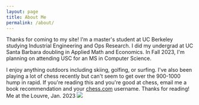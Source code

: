 ```yaml
---
layout: page
title: About Me
permalink: /about/
---
```


Thanks for coming to my site!  I'm a master's student at UC Berkeley studying Industrial Engineering and Ops Research.  I did my undergrad at UC Santa Barbara doubling in Applied Math and Economics.  In Fall 2023, I'm planning on attending USC for an MS in Computer Science.  

 I enjoy anything outdoors including skiing, golfing, or surfing.  I've also been playing a lot of chess recently but can't seem to get over the 900-1000 hump in rapid.  If you're reading this and you're good at chess, email me a book recommendation and your [chess.com](https://www.chess.com/home) username.  Thanks for reading!
<centre>Me at the Louvre, Jan. 2023<centre>
<img src="/assets/img/louvre.png">
